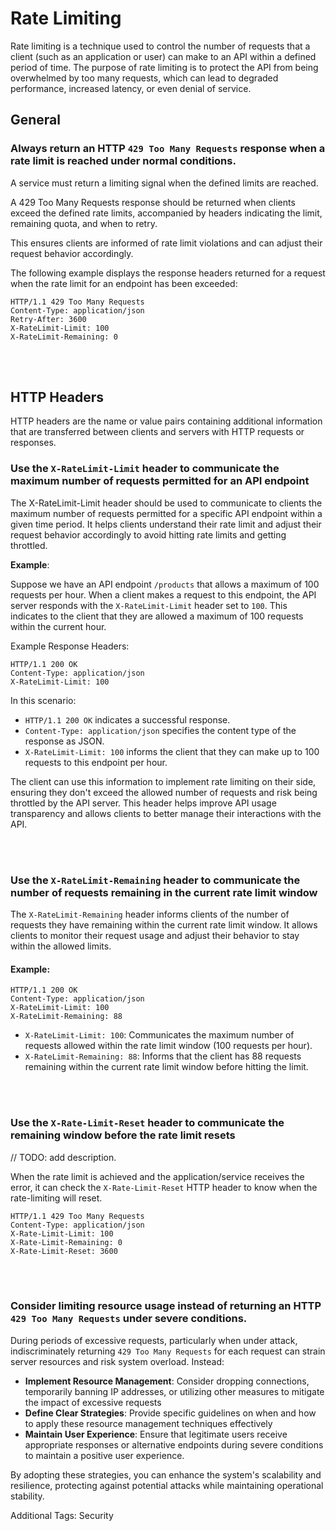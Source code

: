 # Rate Limiting

Rate limiting is a technique used to control the number of requests that a client (such as an application or user) can make to an
API within a defined period of time. The purpose of rate limiting is to protect the API from being overwhelmed by too many requests,
which can lead to degraded performance, increased latency, or even denial of service.

## General

### Always return an HTTP `429 Too Many Requests` response when a rate limit is reached under normal conditions.

A service must return a limiting signal when the defined limits are reached.

A 429 Too Many Requests response should be returned when clients exceed the defined rate limits, accompanied by headers indicating the
limit, remaining quota, and when to retry.

This ensures clients are informed of rate limit violations and can adjust their request behavior accordingly.

The following example displays the response headers returned for a request when the rate limit for an endpoint has been exceeded:

```http
HTTP/1.1 429 Too Many Requests
Content-Type: application/json
Retry-After: 3600
X-RateLimit-Limit: 100
X-RateLimit-Remaining: 0
```

<br><br>




## HTTP Headers
HTTP headers are the name or value pairs containing additional information that are transferred between clients and servers
with HTTP requests or responses.
<br>


### Use the `X-RateLimit-Limit` header to communicate the maximum number of requests permitted for an API endpoint
The X-RateLimit-Limit header should be used to communicate to clients the maximum number of requests permitted for a specific API
endpoint within a given time period. It helps clients understand their rate limit and adjust their request behavior accordingly to
avoid hitting rate limits and getting throttled.

**Example**:

Suppose we have an API endpoint `/products` that allows a maximum of 100 requests per hour. When a client makes a request to this
endpoint, the API server responds with the `X-RateLimit-Limit` header set to `100`. This indicates to the client that they are 
allowed a maximum of 100 requests within the current hour.

Example Response Headers:
```
HTTP/1.1 200 OK
Content-Type: application/json
X-RateLimit-Limit: 100
```

In this scenario:
- `HTTP/1.1 200 OK` indicates a successful response.
- `Content-Type: application/json` specifies the content type of the response as JSON.
- `X-RateLimit-Limit: 100` informs the client that they can make up to 100 requests to this endpoint per hour.

The client can use this information to implement rate limiting on their side, ensuring they don't exceed the allowed number of
requests and risk being throttled by the API server. This header helps improve API usage transparency and allows clients to better
manage their interactions with the API.

<br><br>


### Use the `X-RateLimit-Remaining` header to communicate the number of requests remaining in the current rate limit window

The `X-RateLimit-Remaining` header informs clients of the number of requests they have remaining within the current rate limit
window. It allows clients to monitor their request usage and adjust their behavior to stay within the allowed limits.

#### Example:

```http
HTTP/1.1 200 OK
Content-Type: application/json
X-RateLimit-Limit: 100
X-RateLimit-Remaining: 88
```

- `X-RateLimit-Limit: 100`: Communicates the maximum number of requests allowed within the rate limit window (100 requests per hour).
- `X-RateLimit-Remaining: 88`: Informs that the client has 88 requests remaining within the current rate limit window before hitting the limit.

<br><br>


### Use the `X-Rate-Limit-Reset` header to communicate the remaining window before the rate limit resets

// TODO: add description.

When the rate limit is achieved and the application/service receives the error, it can check the `X-Rate-Limit-Reset` HTTP header to
know when the rate-limiting will reset.

```http
HTTP/1.1 429 Too Many Requests
Content-Type: application/json
X-Rate-Limit-Limit: 100
X-Rate-Limit-Remaining: 0
X-Rate-Limit-Reset: 3600
```

<br><br>






### Consider limiting resource usage instead of returning an HTTP `429 Too Many Requests` under severe conditions.

During periods of excessive requests, particularly when under attack, indiscriminately returning `429 Too Many Requests` for each
request can strain server resources and risk system overload. Instead:

- **Implement Resource Management**: Consider dropping connections, temporarily banning IP addresses, or utilizing other measures
to mitigate the impact of excessive requests
- **Define Clear Strategies**: Provide specific guidelines on when and how to apply these resource management techniques effectively
- **Maintain User Experience**: Ensure that legitimate users receive appropriate responses or alternative endpoints during severe
conditions to maintain a positive user experience.

By adopting these strategies, you can enhance the system's scalability and resilience, protecting against potential attacks while
maintaining operational stability.

Additional Tags: Security
<br><br>
